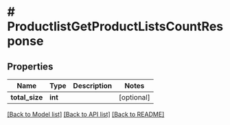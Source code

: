 # # ProductlistGetProductListsCountResponse


## Properties


Name | Type | Description | Notes
------------ | ------------- | ------------- | -------------
**total_size**| **int** |   | [optional]


[[Back to Model list]](../../README.md#models) [[Back to API list]](../../README.md#endpoints) [[Back to README]](../../README.md)